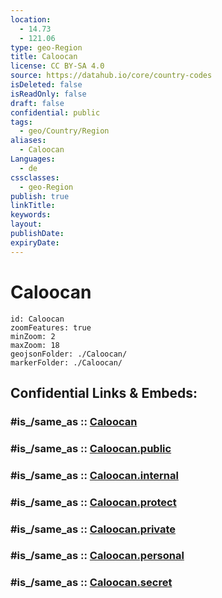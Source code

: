 ```yaml
---
location:
  - 14.73
  - 121.06
type: geo-Region
title: Caloocan
license: CC BY-SA 4.0
source: https://datahub.io/core/country-codes
isDeleted: false
isReadOnly: false
draft: false
confidential: public
tags:
  - geo/Country/Region
aliases:
  - Caloocan
Languages:
  - de
cssclasses:
  - geo-Region
publish: true
linkTitle:
keywords:
layout:
publishDate:
expiryDate:
---
```


# Caloocan

```leaflet
id: Caloocan
zoomFeatures: true 
minZoom: 2 
maxZoom: 18
geojsonFolder: ./Caloocan/
markerFolder: ./Caloocan/
```


## Confidential Links & Embeds: 

### #is_/same_as :: [Caloocan](/_Standards/Earth/Continent/Asia/Asia~South~East/Malay_Archipelago/Philippines/Regions~Philippines/Caloocan.md) 

### #is_/same_as :: [Caloocan.public](/_public/Earth/Continent/Asia/Asia~South~East/Malay_Archipelago/Philippines/Regions~Philippines/Caloocan.public.md) 

### #is_/same_as :: [Caloocan.internal](/_internal/Earth/Continent/Asia/Asia~South~East/Malay_Archipelago/Philippines/Regions~Philippines/Caloocan.internal.md) 

### #is_/same_as :: [Caloocan.protect](/_protect/Earth/Continent/Asia/Asia~South~East/Malay_Archipelago/Philippines/Regions~Philippines/Caloocan.protect.md) 

### #is_/same_as :: [Caloocan.private](/_private/Earth/Continent/Asia/Asia~South~East/Malay_Archipelago/Philippines/Regions~Philippines/Caloocan.private.md) 

### #is_/same_as :: [Caloocan.personal](/_personal/Earth/Continent/Asia/Asia~South~East/Malay_Archipelago/Philippines/Regions~Philippines/Caloocan.personal.md) 

### #is_/same_as :: [Caloocan.secret](/_secret/Earth/Continent/Asia/Asia~South~East/Malay_Archipelago/Philippines/Regions~Philippines/Caloocan.secret.md)

